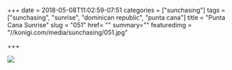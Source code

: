 +++
date = 2018-05-08T11:02:59-07:51
categories = ["sunchasing"]
tags = ["sunchasing", "sunrise", "dominican republic", "punta cana"]
title = "Punta Cana Sunrise"
slug = "051"
href= ""
summary=""
featuredimg = "//konigi.com/media/sunchasing/051.jpg"

+++

<img src="//konigi.com/media/sunchasing/051.jpg" />